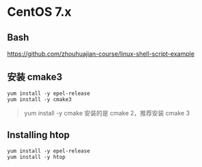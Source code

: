 # CentOS 7.x

## Bash

https://github.com/zhouhuajian-course/linux-shell-script-example

## 安装 cmake3

```shell
yum install -y epel-release
yum install -y cmake3
```

> yum install -y cmake 安装的是 cmake 2，推荐安装 cmake 3

## Installing htop

```shell
yum install -y epel-release 
yum install -y htop
```
